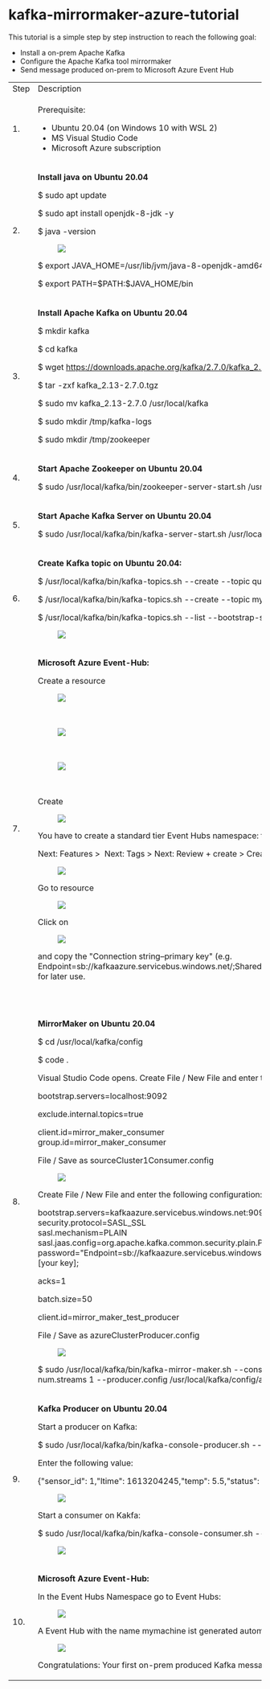# kafka-mirrormaker-azure-tutorial

This tutorial is a simple step by step instruction to reach the following goal:

*   Install a on-prem Apache Kafka
*   Configure the Apache Kafka tool mirrormaker
*   Send message produced on-prem to Microsoft Azure Event Hub

<table><tbody><tr><td>Step</td><td>Description</td></tr><tr><td>1.</td><td><p>Prerequisite:&nbsp;</p><ul><li>Ubuntu 20.04 (on Windows 10 with WSL 2)</li><li>MS Visual Studio Code</li><li>Microsoft Azure subscription</li></ul></td></tr><tr><td>2.</td><td><p><strong>Install java on Ubuntu 20.04</strong></p><p>$ sudo apt update</p><p>$&nbsp;sudo apt install openjdk-8-jdk -y</p><p>$&nbsp;java -version</p><figure class="image"><img src="https://user-images.githubusercontent.com/51634515/108631882-74cfd680-746c-11eb-8f1f-8ba0fa6cb4b2.png"></figure><p>$&nbsp;export JAVA_HOME=/usr/lib/jvm/java-8-openjdk-amd64</p><p>$&nbsp;export PATH=$PATH:$JAVA_HOME/bin</p></td></tr><tr><td>3.</td><td><p><strong>Install Apache Kafka on Ubuntu 20.04</strong></p><p>$&nbsp;mkdir kafka</p><p>$&nbsp;cd kafka</p><p>$&nbsp;wget <a href="https://downloads.apache.org/kafka/2.7.0/kafka_2.13-2.7.0.tgz">https://downloads.apache.org/kafka/2.7.0/kafka_2.13-2.7.0.tgz</a></p><p>$&nbsp;tar -zxf kafka_2.13-2.7.0.tgz</p><p>$&nbsp;sudo mv kafka_2.13-2.7.0 /usr/local/kafka</p><p>$&nbsp;sudo mkdir /tmp/kafka-logs</p><p>$&nbsp;sudo mkdir /tmp/zookeeper</p></td></tr><tr><td>4.</td><td><p><strong>Start Apache Zookeeper on Ubuntu 20.04</strong></p><p>$ sudo /usr/local/kafka/bin/zookeeper-server-start.sh /usr/local/kafka/config/zookeeper.properties</p></td></tr><tr><td>5.</td><td><p><strong>Start Apache Kafka Server on Ubuntu 20.04</strong></p><p>$ sudo /usr/local/kafka/bin/kafka-server-start.sh /usr/local/kafka/config/server.properties</p></td></tr><tr><td>6.</td><td><p><strong>Create Kafka topic on Ubuntu 20.04:</strong></p><p>$ /usr/local/kafka/bin/kafka-topics.sh --create --topic quickstart-events --bootstrap-server localhost:9092</p><p>$ /usr/local/kafka/bin/kafka-topics.sh --create --topic mymachine --bootstrap-server localhost:9092</p><p>$ /usr/local/kafka/bin/kafka-topics.sh --list --bootstrap-server &nbsp;localhost:9092</p><figure class="image"><img src="https://user-images.githubusercontent.com/51634515/108633264-9aaca980-7473-11eb-8798-59a2a2c4089d.png"></figure></td></tr><tr><td>7.</td><td><p><strong>Microsoft Azure Event-Hub:</strong></p><p>Create a resource</p><figure class="image"><img src="https://user-images.githubusercontent.com/51634515/108899070-47c02700-7618-11eb-92d7-1d4e53b602dc.png"></figure><p>&nbsp;&nbsp;</p><figure class="image"><img src="https://user-images.githubusercontent.com/51634515/108899264-8524b480-7618-11eb-8348-2f98ff3cfc0f.png"></figure><p>&nbsp;&nbsp;</p><figure class="image"><img src="https://user-images.githubusercontent.com/51634515/108899506-c9b05000-7618-11eb-9b0d-ec28758e5861.png"></figure><p>&nbsp;</p><p>Create</p><figure class="image"><img src="https://user-images.githubusercontent.com/51634515/108900276-bc479580-7619-11eb-8b20-6c586b28af66.png"></figure><p>You have to create a standard tier Event Hubs namespace: the Kafka endpoint for the namespace is automatically enabled.</p><p>Next: Features &gt; &nbsp;Next: Tags &gt; Next: Review + create &gt; Create</p><figure class="image"><img src="https://user-images.githubusercontent.com/51634515/108902321-4264db80-761c-11eb-8eb4-609d9b64ff3f.png"></figure><p>Go to resource</p><figure class="image"><img src="https://user-images.githubusercontent.com/51634515/108902458-67f1e500-761c-11eb-8481-3e1762524ca7.png"></figure><p>Click on&nbsp;</p><figure class="image"><img src="https://user-images.githubusercontent.com/51634515/108902538-87890d80-761c-11eb-9ecf-e6db2b5b5ce9.png"></figure><p>and copy the "Connection string–primary key" (e.g. Endpoint=sb://kafkaazure.servicebus.windows.net/;SharedAccessKeyName=RootManageSharedAccessKey;SharedAccessKey=[your key]) for later use.</p><p>&nbsp;</p></td></tr><tr><td>8.&nbsp;</td><td><p><strong>MirrorMaker on Ubuntu 20.04</strong></p><p>$ cd /usr/local/kafka/config</p><p>$ code .</p><p>Visual Studio Code opens. Create File / New File and enter the following configuration:</p><p>bootstrap.servers=localhost:9092</p><p>exclude.internal.topics=true</p><p>client.id=mirror_maker_consumer<br>group.id=mirror_maker_consumer</p><p>File / Save as sourceCluster1Consumer.config</p><figure class="image"><img src="https://user-images.githubusercontent.com/51634515/108904327-a5577200-761e-11eb-9138-18e4ec25d09f.png"></figure><p>Create File / New File and enter the following configuration:</p><p>bootstrap.servers=kafkaazure.servicebus.windows.net:9093<br>security.protocol=SASL_SSL<br>sasl.mechanism=PLAIN<br>sasl.jaas.config=org.apache.kafka.common.security.plain.PlainLoginModule required username="$ConnectionString" password="Endpoint=sb://kafkaazure.servicebus.windows.net/;SharedAccessKeyName=RootManageSharedAccessKey;SharedAccessKey=[your key];</p><p>acks=1</p><p>batch.size=50</p><p>client.id=mirror_maker_test_producer</p><p>File / Save as azureClusterProducer.config</p><figure class="image"><img src="https://user-images.githubusercontent.com/51634515/108905062-89a09b80-761f-11eb-8f86-3d5e22213007.png"></figure><p>$ sudo /usr/local/kafka/bin/kafka-mirror-maker.sh --consumer.config /usr/local/kafka/config/sourceCluster1Consumer.config --num.streams 1 --producer.config /usr/local/kafka/config/azureClusterProducer.config --whitelist=".*"</p></td></tr><tr><td>9.&nbsp;</td><td><p><strong>Kafka Producer on Ubuntu 20.04</strong></p><p>Start a producer on Kafka:</p><p>$ sudo /usr/local/kafka/bin/kafka-console-producer.sh --topic mymachine --bootstrap-server localhost:9092</p><p>Enter the following value:</p><p>{"sensor_id": 1,"ltime": 1613204245,"temp": 5.5,"status": 1}</p><figure class="image"><img src="https://user-images.githubusercontent.com/51634515/108909932-7abce780-7625-11eb-9f79-d2a494a01a45.png"></figure><p>Start a consumer on Kakfa:</p><p>$ sudo /usr/local/kafka/bin/kafka-console-consumer.sh --topic mymachine --from-beginning --bootstrap-server localhost:9092</p><figure class="image"><img src="https://user-images.githubusercontent.com/51634515/108909983-87414000-7625-11eb-912b-150d8416f73f.png"></figure></td></tr><tr><td>10.</td><td><p><strong>Microsoft Azure Event-Hub:</strong></p><p>In the Event Hubs Namespace go to Event Hubs:</p><figure class="image"><img src="https://user-images.githubusercontent.com/51634515/108910267-e99a4080-7625-11eb-9fa3-99f290f76a91.png"></figure><p>A Event Hub with the name mymachine&nbsp;ist generated automatically. Click on the mymachine&nbsp;Event Hub:</p><figure class="image"><img src="https://user-images.githubusercontent.com/51634515/108910548-51508b80-7626-11eb-9d8c-a9ed336ddba7.png"></figure><p>Congratulations: Your first on-prem produced Kafka message has been transmitted to Microsoft Azure.</p></td></tr></tbody></table>
